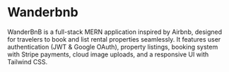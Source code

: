 # Wanderbnb
WanderBnB is a full-stack MERN application inspired by Airbnb, designed for travelers to book and list rental properties seamlessly. It features user authentication (JWT &amp; Google OAuth), property listings, booking system with Stripe payments, cloud image uploads, and a responsive UI with Tailwind CSS.
